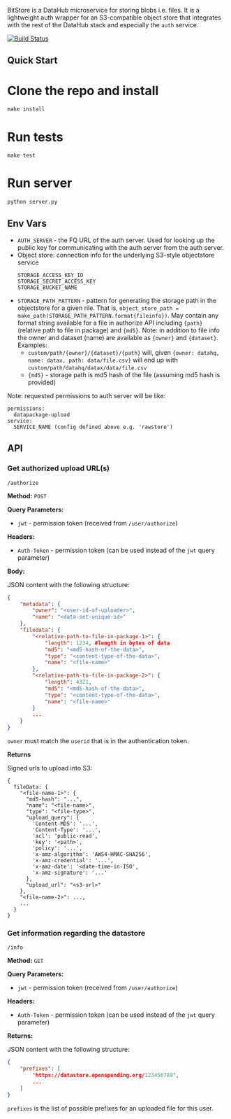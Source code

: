 BitStore is a DataHub microservice for storing blobs i.e. files. It is a lightweight auth wrapper for an S3-compatible object store that integrates with the rest of the DataHub stack and especially the `auth` service.

[![Build Status](https://travis-ci.org/datahq/bitstore.svg?branch=master)](https://travis-ci.org/datahq/bitstore)

## Quick Start

# Clone the repo and install 

`make install`

# Run tests

`make test`

# Run server

`python server.py`

## Env Vars

* `AUTH_SERVER` - the FQ URL of the auth server. Used for looking up the public key for communicating with the auth server from the auth server.
* Object store: connection info for the underlying S3-style objectstore service
  ```
  STORAGE_ACCESS_KEY_ID
  STORAGE_SECRET_ACCESS_KEY
  STORAGE_BUCKET_NAME
  ```
* `STORAGE_PATH_PATTERN` - pattern for generating the storage path in the objectstore for a given rile. That is, `object_store_path = make_path(STORAGE_PATH_PATTERN.format{fileinfo})`. May contain any format string available for a file in authorize API including `{path}` (relative path to file in package) and `{md5}`. Note: in addition to file info the owner and dataset (name) are available as `{owner}` and `{dataset}`. Examples:
  * `custom/path/{owner}/{dataset}/{path}` will, given `{owner: datahq, name: datax, path: data/file.csv}` will end up with `custom/path/datahq/datax/data/file.csv` 
  * `{md5}` - storage path is md5 hash of the file (assuming md5 hash is provided)

Note: requested permissions to auth server will be like:

```
permissions:
  datapackage-upload
service:
  SERVICE_NAME (config defined above e.g. 'rawstore')
```


## API

### Get authorized upload URL(s)

`/authorize`

**Method:** `POST`

**Query Parameters:**

 - `jwt` - permission token (received from `/user/authorize`)

**Headers:**

 - `Auth-Token` - permission token (can be used instead of the `jwt` query parameter)

**Body:**

JSON content with the following structure:

```json
{
    "metadata": {
        "owner": "<user-id-of-uploader>",
        "name": "<data-set-unique-id>"
    },
    "filedata": {
        "<relative-path-to-file-in-package-1>": {
            "length": 1234, #length in bytes of data
            "md5": "<md5-hash-of-the-data>",
            "type": "<content-type-of-the-data>",
            "name": "<file-name>"
        },
        "<relative-path-to-file-in-package-2>": {
            "length": 4321,
            "md5": "<md5-hash-of-the-data>",
            "type": "<content-type-of-the-data>",
            "name": "<file-name>"
        }
        ...
    }
}
```

`owner` must match the `userid` that is in the authentication token.

**Returns**

Signed urls to upload into S3:

```javascript=
{
  fileData: {
    "<file-name-1>": {
      "md5-hash": "...",
      "name": "<file-name>",
      "type": "<file-type>",
      "upload_query": {
        'Content-MD5': '...',
        'Content-Type': '...',
        'acl': 'public-read',
        'key': '<path>',
        'policy': '...',
        'x-amz-algorithm': 'AWS4-HMAC-SHA256',
        'x-amz-credential': '...',
        'x-amz-date': '<date-time-in-ISO',
        'x-amz-signature': '...'
      },
      "upload_url": "<s3-url>"
    },
    "<file-name-2>": ...,
    ...
  }
}
```

### Get information regarding the datastore

`/info`

**Method:** `GET`

**Query Parameters:**

 - `jwt` - permission token (received from `/user/authorize`)

**Headers:**

 - `Auth-Token` - permission token (can be used instead of the `jwt` query parameter)

**Returns:**

JSON content with the following structure:
```json
{
    "prefixes": [
        'https://datastore.openspending.org/123456789',
        ...
    ]
}
```

`prefixes` is the list of possible prefixes for an uploaded file for this user.
